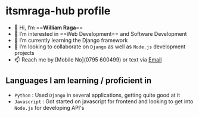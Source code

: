 #  **itsmraga-hub profile**

- 👋 Hi, I’m ==**William Raga**==
- 👀 I’m interested in ==Web Development== and Software Development
- 🌱 I’m currently learning the Django framework
- 💞️ I’m looking to collaborate on `Django` as well as `Node.js` development projects
- 📫 Reach me by [Mobile No](0795 600499) or text via [Email](itsragamit@gmail.com)


## Languages I am learning / proficient in
- `Python` : Used `Django` in several applications, getting quite good at it
- `Javascript` : Got started on javascript for frontend and looking to get into `Node.js` for developing API's

<!---
itsmraga-hub/itsmraga-hub is a ✨ special ✨ repository because its `README.md` (this file) appears on your GitHub profile.
You can click the Preview link to take a look at your changes.
--->
